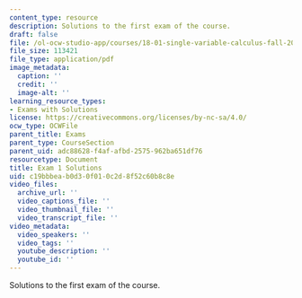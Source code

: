 ```yaml
---
content_type: resource
description: Solutions to the first exam of the course.
draft: false
file: /ol-ocw-studio-app/courses/18-01-single-variable-calculus-fall-2006/c19bbbeab0d30f010c2d8f52c60b8c8e_exam1sol.pdf
file_size: 113421
file_type: application/pdf
image_metadata:
  caption: ''
  credit: ''
  image-alt: ''
learning_resource_types:
- Exams with Solutions
license: https://creativecommons.org/licenses/by-nc-sa/4.0/
ocw_type: OCWFile
parent_title: Exams
parent_type: CourseSection
parent_uid: adc88628-f4af-afbd-2575-962ba651df76
resourcetype: Document
title: Exam 1 Solutions
uid: c19bbbea-b0d3-0f01-0c2d-8f52c60b8c8e
video_files:
  archive_url: ''
  video_captions_file: ''
  video_thumbnail_file: ''
  video_transcript_file: ''
video_metadata:
  video_speakers: ''
  video_tags: ''
  youtube_description: ''
  youtube_id: ''
---
```

Solutions to the first exam of the course.